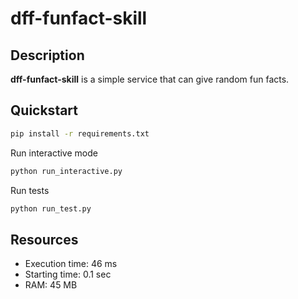 # dff-funfact-skill

## Description

**dff-funfact-skill** is a simple service that can give random fun facts.

## Quickstart

```bash
pip install -r requirements.txt
```
Run interactive mode
```bash
python run_interactive.py
```
Run tests
```bash
python run_test.py
```
## Resources

* Execution time: 46 ms
* Starting time: 0.1 sec
* RAM: 45 MB

